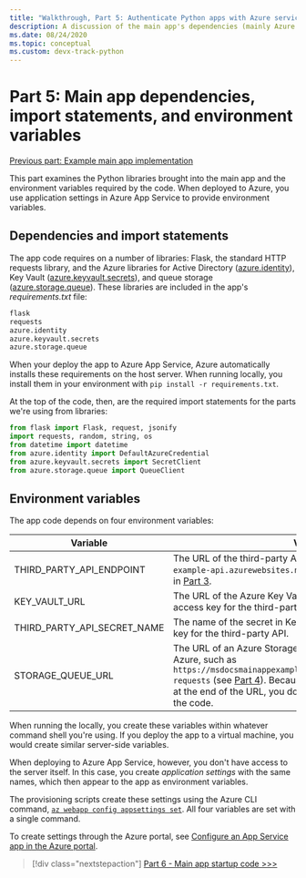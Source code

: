 ```yaml
---
title: "Walkthrough, Part 5: Authenticate Python apps with Azure services"
description: A discussion of the main app's dependencies (mainly Azure SDK libraries), the necessary import statements, and the environment variables it expects to have set.
ms.date: 08/24/2020
ms.topic: conceptual
ms.custom: devx-track-python
---
```


# Part 5: Main app dependencies, import statements, and environment variables

[Previous part: Example main app implementation](walkthrough-tutorial-authentication-04.md)

This part examines the Python libraries brought into the main app and the environment variables required by the code. When deployed to Azure, you use application settings in Azure App Service to provide environment variables.

## Dependencies and import statements

The app code requires on a number of libraries: Flask, the standard HTTP requests library, and the Azure libraries for Active Directory ([azure.identity](/python/api/overview/azure/identity-readme)), Key Vault ([azure.keyvault.secrets](/python/api/overview/azure/keyvault-secrets-readme)), and queue storage ([azure.storage.queue](/python/api/overview/azure/storage-queue-readme)). These libraries are included in the app's *requirements.txt* file:

```txt
flask
requests
azure.identity
azure.keyvault.secrets
azure.storage.queue
```

When your deploy the app to Azure App Service, Azure automatically installs these requirements on the host server. When running locally, you install them in your environment with `pip install -r requirements.txt`.

At the top of the code, then, are the required import statements for the parts we're using from libraries:

```python
from flask import Flask, request, jsonify
import requests, random, string, os
from datetime import datetime
from azure.identity import DefaultAzureCredential
from azure.keyvault.secrets import SecretClient
from azure.storage.queue import QueueClient
```

## Environment variables

The app code depends on four environment variables:

| Variable | Value |
| --- | --- |
| THIRD_PARTY_API_ENDPOINT | The URL of the third-party API, such as `https://msdocs-example-api.azurewebsites.net/api/RandomNumber` described in [Part 3](walkthrough-tutorial-authentication-03.md). |
| KEY_VAULT_URL | The URL of the Azure Key Vault in which you've stored the access key for the third-party API. |
| THIRD_PARTY_API_SECRET_NAME | The name of the secret in Key Vault that contains the access key for the third-party API. |
| STORAGE_QUEUE_URL | The URL of an Azure Storage Queue that's been configured in Azure, such as `https://msdocsmainappexample.queue.core.windows.net/code-requests` (see [Part 4](walkthrough-tutorial-authentication-04.md)). Because the queue name is in included at the end of the URL, you don't see the name anywhere in the code. |

When running the locally, you create these variables within whatever command shell you're using. If you deploy the app to a virtual machine, you would create similar server-side variables.

When deploying to Azure App Service, however, you don't have access to the server itself. In this case, you create *application settings* with the same names, which then appear to the app as environment variables. 

The provisioning scripts create these settings using the Azure CLI command, [`az webapp config appsettings set`](/cli/azure/webapp/config/appsettings#az_webapp_config_appsettings_set). All four variables are set with a single command.

To create settings through the Azure portal, see [Configure an App Service app in the Azure portal](/azure/app-service/configure-common).

> [!div class="nextstepaction"]
> [Part 6 - Main app startup code >>>](walkthrough-tutorial-authentication-06.md)
